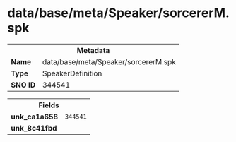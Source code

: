 <h1>data/base/meta/Speaker/sorcererM.spk</h1><table><tr><th colspan="100%">Metadata</th></tr><tr><td><b>Name</b></td><td>data/base/meta/Speaker/sorcererM.spk</td></tr><tr><td><b>Type</b></td><td>SpeakerDefinition</td></tr><tr><td><b>SNO ID</b></td><td>344541</td></tr></table>

<table><tr><th colspan="100%">Fields</th></tr><tr><td><b>unk_ca1a658</b></td><td><code>344541</code></td></tr><tr><td><b>unk_8c41fbd</b></td><td></td></tr></table>


